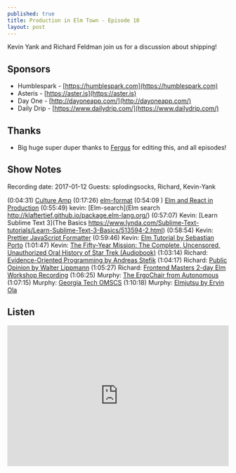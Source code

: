 ```yaml
---
published: true
title: Production in Elm Town - Episode 10
layout: post
---
```

Kevin Yank and Richard Feldman join us for a discussion about shipping!

## Sponsors

- Humblespark - [https://humblespark.com](https://humblespark.com)
- Asteris - [https://aster.is](https://aster.is)
- Day One - [http://dayoneapp.com/](http://dayoneapp.com/)
- Daily Drip - [https://www.dailydrip.com/](https://www.dailydrip.com/)

## Thanks
- Big huge super duper thanks to [Fergus](https://twitter.com/airuyi) for editing this, and all episodes!

## Show Notes
Recording date: 2017-01-12
Guests: splodingsocks, Richard, Kevin-Yank

(0:04:31) [Culture Amp](https://www.cultureamp.com/)
(0:17:26) [elm-format](https://github.com/avh4/elm-format)
(0:54:09 ) [Elm and React in Production](https://www.youtube.com/watch?v=3FNKaGm3gk0)
(0:55:49) kevin: [Elm-search](Elm search http://klaftertief.github.io/package.elm-lang.org/)
(0:57:07) Kevin: [Learn Sublime Text 3](The Basics https://www.lynda.com/Sublime-Text-tutorials/Learn-Sublime-Text-3-Basics/513594-2.html)
(0:58:54) Kevin: [Prettier JavaScript Formatter](http://jlongster.com/A-Prettier-Formatter)
(0:59:46) Kevin: [Elm Tutorial by Sebastian Porto](http://elm-tutorial.org)
(1:01:47) Kevin: [The Fifty-Year Mission: The Complete, Uncensored, Unauthorized Oral History of Star Trek (Audiobook)](http://www.audible.com.au/pd/Biographies-Memoirs/The-Fifty-Year-Mission-The-Complete-Uncensored-Unauthorized-Oral-History-of-Star-Trek-The-First-25-Years-Audiobook/B01HTYLMWY)
(1:03:14) Richard: [Evidence-Oriented Programming by Andreas Stefik](https://www.youtube.com/watch?v=uEFrE6cgVNY)
(1:04:17) Richard: [Public Opinion by Walter Lippmann](https://en.wikipedia.org/wiki/Public_Opinion_(book))
(1:05:27) Richard: [Frontend Masters 2-day Elm Workshop Recording](https://frontendmasters.com/live-event/elm-live/)
(1:06:25) Murphy: [The ErgoChair from Autonomous](https://www.autonomous.ai/office-chair)
(1:07:15) Murphy: [Georgia Tech OMSCS](https://www.omscs.gatech.edu/)
(1:10:18) Murphy: [Elmjutsu by Ervin Ola](https://atom.io/packages/elmjutsu)

## Listen
<iframe src="https://cast.rocks/player/6039/Production-in-Elm-Town--Episode-10.mp3?episodeTitle=Production%20in%20Elm%20Town%20-%20Episode%2010&podcastTitle=Elm%20Town&episodeDate=February%2017th%2C%202017&imageURL=https%3A%2F%2Fcast.rocks%2Fhosting%2F6039%2Ffeeds%2F8YSE5.jpg&itunesLink=https%3A%2F%2Fitunes.apple.com%2Fus%2Fpodcast%2Felm-town%2Fid1158047037%3Fmt%3D2" style="border: none; min-height: 265px; max-height: 320px; max-width: 558px; min-width: 270px; width: 100%; height: 100%;" scrollbars="no"></iframe>
